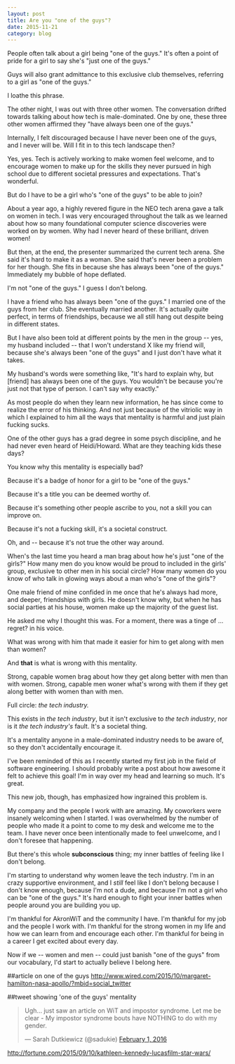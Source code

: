 ```yaml
---
layout: post
title: Are you "one of the guys"?
date: 2015-11-21
category: blog
---
```

People often talk about a girl being "one of the guys." It's often a point of pride for a girl to say she's "just one of the guys."

Guys will also grant admittance to this exclusive club themselves, referring to a girl as "one of the guys."

I loathe this phrase.

The other night, I was out with three other women. The conversation drifted towards talking about how tech is male-dominated. One by one, these three other women affirmed they "have always been one of the guys."

Internally, I felt discouraged because I have never been one of the guys, and I never will be. Will I fit in to this tech landscape then?

Yes, yes. Tech is actively working to make women feel welcome, and to encourage women to make up for the skills they never pursued in high school due to different societal pressures and expectations. That's wonderful.

But do I have to be a girl who's "one of the guys" to be able to join?

About a year ago, a highly revered figure in the NEO tech arena gave a talk on women in tech. I was very encouraged throughout the talk as we learned about how so many foundational computer science discoveries were worked on by women. Why had I never heard of these brilliant, driven women!

But then, at the end, the presenter summarized the current tech arena. She said it's hard to make it as a woman. She said that's never been a problem for her though. She fits in because she has always been "one of the guys." Immediately my bubble of hope deflated.

I'm not "one of the guys." I guess I don't belong.

I have a friend who has always been "one of the guys." I married one of the guys from her club. She eventually married another. It's actually quite perfect, in terms of friendships, because we all still hang out despite being in different states.

But I have also been told at different points by the men in the group -- yes, my husband included -- that I won't understand X like my friend will, because she's always been "one of the guys" and I just don't have what it takes.

My husband's words were something like, "It's hard to explain why, but [friend] has always been one of the guys. You wouldn't be because you're just not that type of person. I can't say why exactly."

As most people do when they learn new information, he has since come to realize the error of his thinking. And not just because of the vitriolic way in which I explained to him all the ways that mentality is harmful and just plain fucking sucks.

One of the other guys has a grad degree in some psych discipline, and he had never even heard of Heidi/Howard. What are they teaching kids these days?

You know why this mentality is especially bad?

Because it's a badge of honor for a girl to be "one of the guys."

Because it's a title you can be deemed worthy of.

Because it's something other people ascribe to you, not a skill you can improve on.

Because it's not a fucking skill, it's a societal construct.

Oh, and -- because it's not true the other way around.

When's the last time you heard a man brag about how he's just "one of the girls?" How many men do you know would be proud to included in the girls' group, exclusive to other men in his social circle? How many women do you know of who talk in glowing ways about a man who's "one of the girls"?

One male friend of mine confided in me once that he's always had more, and deeper, friendships with girls. He doesn't know why, but when he has social parties at his house, women make up the majority of the guest list.

He asked me why I thought this was. For a moment, there was a tinge of ... regret? in his voice.

What was wrong with him that made it easier for him to get along with men than women?

And **that** is what is wrong with this mentality.

Strong, capable women brag about how they get along better with men than with women. Strong, capable men woner what's wrong with them if they get along better with women than with men.

Full circle: *the tech industry.*

This exists in _the tech industry_, but it isn't exclusive to _the tech industry_, nor is it _the tech industry's_ fault. It's a societal thing.

It's a mentality anyone in a male-dominated industry needs to be aware of, so they don't accidentally encourage it.

I've been reminded of this as I recently started my first job in the field of software engineering. I should probably write a post about how awesome it felt to achieve this goal! I'm in way over my head and learning so much. It's great.

This new job, though, has emphasized how ingrained this problem is.

My company and the people I work with are amazing. My coworkers were insanely welcoming when I started. I was overwhelmed by the number of people who made it a point to come to my desk and welcome me to the team. I have never once been intentionally made to feel unwelcome, and I don't foresee that happening.

But there's this whole **subconscious** thing; my inner battles of feeling like I don't belong.

I'm starting to understand why women leave the tech industry. I'm in an crazy supportive environment, and I _still_ feel like I don't belong because I don't know enough, because I'm not a dude, and because I'm not a girl who can be "one of the guys." It's hard enough to fight your inner battles when people around you are building you up.

I'm thankful for AkronWiT and the community I have. I'm thankful for my job and the people I work with. I'm thankful for the strong women in my life and how we can learn from and encourage each other. I'm thankful for being in a career I get excited about every day.

Now if we -- women and men -- could just banish "one of the guys" from our vocabulary, I'd start to actually believe I belong here.

##article on one of the guys http://www.wired.com/2015/10/margaret-hamilton-nasa-apollo/?mbid=social_twitter

##tweet showing 'one of the guys' mentality <blockquote class="twitter-tweet" data-lang="en"><p lang="en" dir="ltr">Ugh... just saw an article on WiT and impostor syndrome. Let me be clear - My impostor syndrome bouts have NOTHING to do with my gender.</p>&mdash; Sarah Dutkiewicz (@sadukie) <a href="https://twitter.com/sadukie/status/694224457112641537">February 1, 2016</a></blockquote>
<script async src="//platform.twitter.com/widgets.js" charset="utf-8"></script>

http://fortune.com/2015/09/10/kathleen-kennedy-lucasfilm-star-wars/